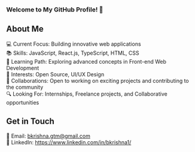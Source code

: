 ### Welcome to My GitHub Profile! 👋

## About Me
💻 Current Focus: Building innovative web applications</br>
📚 Skills: JavaScript, React.js, TypeScript, HTML, CSS</br>
🌱 Learning Path: Exploring advanced concepts in Front-end Web Development</br>
🌟 Interests: Open Source, UI/UX Design</br>
🤝 Collaborations: Open to working on exciting projects and contributing to the community</br>
🔍 Looking For: Internships, Freelance projects, and Collaborative opportunities</br>

## Get in Touch
📧 Email: bkrishna.gtm@gmail.com</br>
💼 LinkedIn: https://www.linkedin.com/in/bkrishna1/</br>


